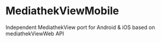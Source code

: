 # MediathekViewMobile
Independent MediathekView port for Android &amp; iOS based on mediathekViewWeb API 
